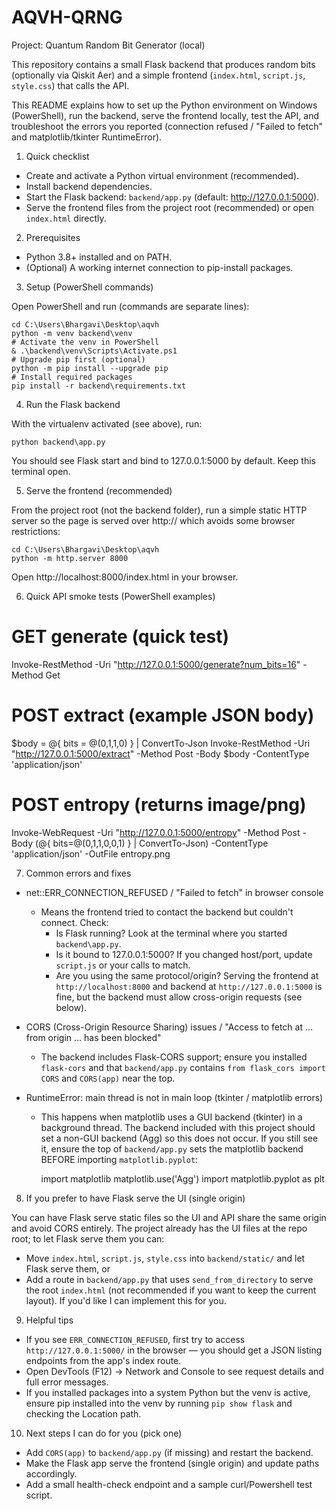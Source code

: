 # AQVH-QRNG
Project: Quantum Random Bit Generator (local)

This repository contains a small Flask backend that produces random bits (optionally via Qiskit Aer) and a simple frontend (`index.html`, `script.js`, `style.css`) that calls the API.

This README explains how to set up the Python environment on Windows (PowerShell), run the backend, serve the frontend locally, test the API, and troubleshoot the errors you reported (connection refused / "Failed to fetch" and matplotlib/tkinter RuntimeError).

1) Quick checklist
- Create and activate a Python virtual environment (recommended).
- Install backend dependencies.
- Start the Flask backend: `backend/app.py` (default: http://127.0.0.1:5000).
- Serve the frontend files from the project root (recommended) or open `index.html` directly.

2) Prerequisites
- Python 3.8+ installed and on PATH.
- (Optional) A working internet connection to pip-install packages.

3) Setup (PowerShell commands)

Open PowerShell and run (commands are separate lines):

    cd C:\Users\Bhargavi\Desktop\aqvh
    python -m venv backend\venv
    # Activate the venv in PowerShell
    & .\backend\venv\Scripts\Activate.ps1
    # Upgrade pip first (optional)
    python -m pip install --upgrade pip
    # Install required packages
    pip install -r backend\requirements.txt

4) Run the Flask backend

With the virtualenv activated (see above), run:

    python backend\app.py

You should see Flask start and bind to 127.0.0.1:5000 by default. Keep this terminal open.

5) Serve the frontend (recommended)

From the project root (not the backend folder), run a simple static HTTP server so the page is served over http:// which avoids some browser restrictions:

    cd C:\Users\Bhargavi\Desktop\aqvh
    python -m http.server 8000

Open http://localhost:8000/index.html in your browser.

6) Quick API smoke tests (PowerShell examples)

# GET generate (quick test)
Invoke-RestMethod -Uri "http://127.0.0.1:5000/generate?num_bits=16" -Method Get

# POST extract (example JSON body)
$body = @{ bits = @(0,1,1,0) } | ConvertTo-Json
Invoke-RestMethod -Uri "http://127.0.0.1:5000/extract" -Method Post -Body $body -ContentType 'application/json'

# POST entropy (returns image/png)
Invoke-WebRequest -Uri "http://127.0.0.1:5000/entropy" -Method Post -Body (@{ bits=@(0,1,1,0,0,1) } | ConvertTo-Json) -ContentType 'application/json' -OutFile entropy.png

7) Common errors and fixes

- net::ERR_CONNECTION_REFUSED / "Failed to fetch" in browser console
  - Means the frontend tried to contact the backend but couldn't connect. Check:
    - Is Flask running? Look at the terminal where you started `backend\app.py`.
    - Is it bound to 127.0.0.1:5000? If you changed host/port, update `script.js` or your calls to match.
    - Are you using the same protocol/origin? Serving the frontend at `http://localhost:8000` and backend at `http://127.0.0.1:5000` is fine, but the backend must allow cross-origin requests (see below).

- CORS (Cross-Origin Resource Sharing) issues / "Access to fetch at ... from origin ... has been blocked"
  - The backend includes Flask-CORS support; ensure you installed `flask-cors` and that `backend/app.py` contains `from flask_cors import CORS` and `CORS(app)` near the top.

- RuntimeError: main thread is not in main loop (tkinter / matplotlib errors)
  - This happens when matplotlib uses a GUI backend (tkinter) in a background thread. The backend included with this project should set a non-GUI backend (Agg) so this does not occur. If you still see it, ensure the top of `backend/app.py` sets the matplotlib backend BEFORE importing `matplotlib.pyplot`:

    import matplotlib
    matplotlib.use('Agg')
    import matplotlib.pyplot as plt

8) If you prefer to have Flask serve the UI (single origin)

You can have Flask serve static files so the UI and API share the same origin and avoid CORS entirely. The project already has the UI files at the repo root; to let Flask serve them you can:

- Move `index.html`, `script.js`, `style.css` into `backend/static/` and let Flask serve them, or
- Add a route in `backend/app.py` that uses `send_from_directory` to serve the root `index.html` (not recommended if you want to keep the current layout). If you'd like I can implement this for you.

9) Helpful tips
- If you see `ERR_CONNECTION_REFUSED`, first try to access `http://127.0.0.1:5000/` in the browser — you should get a JSON listing endpoints from the app's index route.
- Open DevTools (F12) -> Network and Console to see request details and full error messages.
- If you installed packages into a system Python but the venv is active, ensure pip installed into the venv by running `pip show flask` and checking the Location path.

10) Next steps I can do for you (pick one)
- Add `CORS(app)` to `backend/app.py` (if missing) and restart the backend.
- Make the Flask app serve the frontend (single origin) and update paths accordingly.
- Add a small health-check endpoint and a sample curl/Powershell test script.
